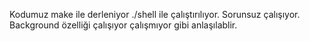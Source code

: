 Kodumuz make ile derleniyor ./shell ile çalıştırılıyor. Sorunsuz çalışıyor. Background özelliği çalışıyor çalışmıyor gibi anlaşılablir.
